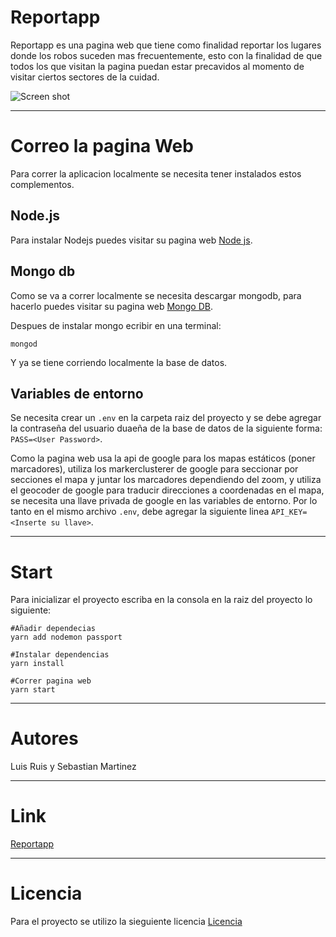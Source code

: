# Reportapp

Reportapp es una pagina web que tiene como finalidad reportar los lugares donde los robos suceden mas frecuentemente, esto con la finalidad de que todos los que visitan la pagina puedan estar precavidos al momento de visitar ciertos sectores de la cuidad.

![Screen shot](https://raw.githubusercontent.com/larruibo/reportapp/master/public/images/screen%20proyecto%202_opt.png)

------------------------------------------------------------------------------
# Correo la pagina Web
Para correr la aplicacion localmente se necesita tener instalados estos complementos.

## Node.js
Para instalar Nodejs puedes visitar su pagina web [Node js](https://nodejs.org/es/download/).

## Mongo db
Como se va a correr localmente se necesita descargar mongodb, para hacerlo puedes visitar su pagina web [Mongo DB](https://www.mongodb.com/download-center/community).

Despues de instalar mongo ecribir en una terminal:

```
mongod
```
Y ya se tiene corriendo localmente la base de datos.


## Variables de entorno
Se necesita crear un `.env` en la carpeta raiz del proyecto y se debe agregar la contraseña del usuario duaeña de la base de datos de la siguiente forma: `PASS=<User Password>`.

Como la pagina web usa la api de google para los mapas estáticos (poner marcadores), utiliza los markerclusterer de google para seccionar por secciones el mapa y juntar los marcadores dependiendo del zoom, y utiliza el geocoder de google para traducir direcciones a coordenadas en el mapa, se necesita una llave privada de google en las variables de entorno. Por lo tanto en el mismo archivo `.env`, debe agregar la siguiente linea `API_KEY=<Inserte su llave>`.

--------------------------------------------------------------------------------------------------
# Start
Para inicializar el proyecto escriba en la consola en la raiz del proyecto lo siguiente:
```
#Añadir dependecias
yarn add nodemon passport 

#Instalar dependencias
yarn install

#Correr pagina web
yarn start
```
-----------------------------------------------------------
# Autores
Luis Ruis y Sebastian Martinez

--------------------------------------------------------------
# Link
[Reportapp](https://intense-cove-58373.herokuapp.com/)

-----------------------------------------------------------
# Licencia
Para el proyecto se utilizo la sieguiente licencia [Licencia](https://raw.githubusercontent.com/larruibo/reportapp/master/LICENSE)
